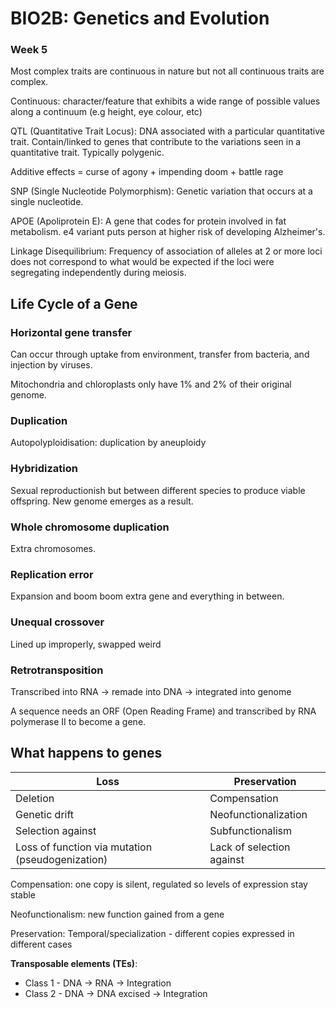 # BIO2B: Genetics and Evolution 
### Week 5

Most complex traits are continuous in nature but not all continuous traits are complex.

Continuous: character/feature that exhibits a wide range of possible values along a continuum (e.g height, eye colour, etc)

QTL (Quantitative Trait Locus): DNA associated with a particular quantitative trait. Contain/linked to genes that contribute to the variations seen in a quantitative trait. Typically polygenic.

Additive effects = curse of agony + impending doom + battle rage

SNP (Single Nucleotide Polymorphism): Genetic variation that occurs at a single nucleotide. 

APOE (Apoliprotein E): A gene that codes for protein involved in fat metabolism. e4 variant puts person at higher risk of developing Alzheimer's.

Linkage Disequilibrium: Frequency of association of alleles at 2 or more loci does not correspond to what would be expected if the loci were segregating independently during meiosis.

## Life Cycle of a Gene
### Horizontal gene transfer

Can occur through uptake from environment, transfer from bacteria, and injection by viruses.

Mitochondria and chloroplasts only have 1% and 2% of their original genome.

### Duplication
Autopolyploidisation: duplication by aneuploidy

### Hybridization
Sexual reproductionish but between different species to produce viable offspring. New genome emerges as a result.

### Whole chromosome duplication
Extra chromosomes.

### Replication error
Expansion and boom boom extra gene and everything in between.

### Unequal crossover
Lined up improperly, swapped weird

### Retrotransposition
Transcribed into RNA -> remade into DNA -> integrated into genome

A sequence needs an ORF (Open Reading Frame) and transcribed by RNA polymerase II to become a gene.

## What happens to genes
|Loss|Preservation|
|-|-|
|Deletion|Compensation|
|Genetic drift|Neofunctionalization|
|Selection against|Subfunctionalism|
|Loss of function via mutation (pseudogenization)|Lack of selection against|

Compensation: one copy is silent, regulated so levels of expression stay stable

Neofunctionalism: new function gained from a gene

Preservation: Temporal/specialization - different copies expressed in different cases

**Transposable elements (TEs)**:
* Class 1 - DNA -> RNA -> Integration
* Class 2 - DNA -> DNA excised -> Integration



